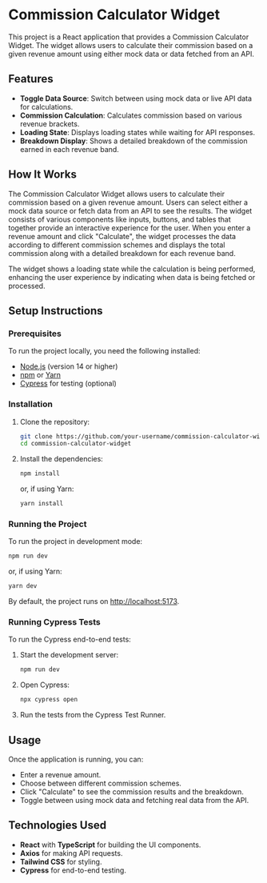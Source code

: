 # Commission Calculator Widget

This project is a React application that provides a Commission Calculator Widget. The widget allows users to calculate their commission based on a given revenue amount using either mock data or data fetched from an API.

## Features

- **Toggle Data Source**: Switch between using mock data or live API data for calculations.
- **Commission Calculation**: Calculates commission based on various revenue brackets.
- **Loading State**: Displays loading states while waiting for API responses.
- **Breakdown Display**: Shows a detailed breakdown of the commission earned in each revenue band.

## How It Works

The Commission Calculator Widget allows users to calculate their commission based on a given revenue amount. Users can select either a mock data source or fetch data from an API to see the results. The widget consists of various components like inputs, buttons, and tables that together provide an interactive experience for the user. When you enter a revenue amount and click "Calculate", the widget processes the data according to different commission schemes and displays the total commission along with a detailed breakdown for each revenue band.

The widget shows a loading state while the calculation is being performed, enhancing the user experience by indicating when data is being fetched or processed.

## Setup Instructions

### Prerequisites

To run the project locally, you need the following installed:

- [Node.js](https://nodejs.org/) (version 14 or higher)
- [npm](https://www.npmjs.com/) or [Yarn](https://yarnpkg.com/)
- [Cypress](https://www.cypress.io/) for testing (optional)

### Installation

1. Clone the repository:

   ```sh
   git clone https://github.com/your-username/commission-calculator-widget.git
   cd commission-calculator-widget
   ```

2. Install the dependencies:

   ```sh
   npm install
   ```

   or, if using Yarn:

   ```sh
   yarn install
   ```

### Running the Project

To run the project in development mode:

```sh
npm run dev
```

or, if using Yarn:

```sh
yarn dev
```

By default, the project runs on [http://localhost:5173](http://localhost:5173).

### Running Cypress Tests

To run the Cypress end-to-end tests:

1. Start the development server:

   ```sh
   npm run dev
   ```

2. Open Cypress:

   ```sh
   npx cypress open
   ```

3. Run the tests from the Cypress Test Runner.

## Usage

Once the application is running, you can:

- Enter a revenue amount.
- Choose between different commission schemes.
- Click "Calculate" to see the commission results and the breakdown.
- Toggle between using mock data and fetching real data from the API.

## Technologies Used

- **React** with **TypeScript** for building the UI components.
- **Axios** for making API requests.
- **Tailwind CSS** for styling.
- **Cypress** for end-to-end testing.

